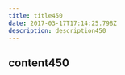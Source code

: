 ```yaml
---
title: title450
date: 2017-03-17T17:14:25.798Z
description: description450
---
```


## content450
  
